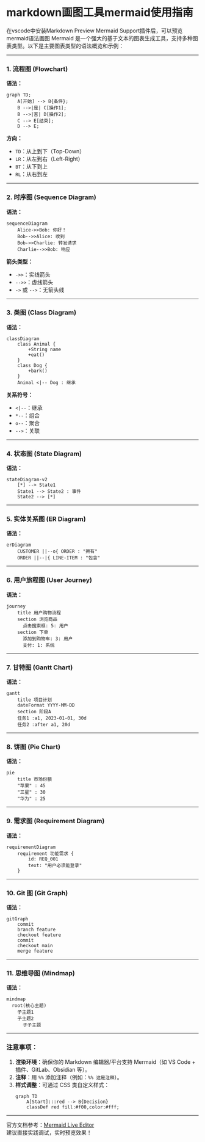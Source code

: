 # markdown画图工具mermaid使用指南
在vscode中安装Markdown Preview Mermaid Support插件后，可以预览mermaid语法画图
Mermaid 是一个强大的基于文本的图表生成工具，支持多种图表类型。以下是主要图表类型的语法概览和示例：

---

### **1. 流程图 (Flowchart)**
**语法：**
```mermaid
graph TD;
    A[开始] --> B{条件};
    B -->|是| C[操作1];
    B -->|否| D[操作2];
    C --> E[结束];
    D --> E;
```

**方向：**
- `TD`：从上到下（Top-Down）
- `LR`：从左到右（Left-Right）
- `BT`：从下到上
- `RL`：从右到左

---

### **2. 时序图 (Sequence Diagram)**
**语法：**
```mermaid
sequenceDiagram
    Alice->>Bob: 你好！
    Bob-->>Alice: 收到
    Bob->>Charlie: 转发请求
    Charlie-->>Bob: 响应
```

**箭头类型：**
- `->>`：实线箭头
- `-->>`：虚线箭头
- `->` 或 `-->`：无箭头线

---

### **3. 类图 (Class Diagram)**
**语法：**
```mermaid
classDiagram
    class Animal {
        +String name
        +eat()
    }
    class Dog {
        +bark()
    }
    Animal <|-- Dog : 继承
```

**关系符号：**
- `<|--`：继承
- `*--`：组合
- `o--`：聚合
- `-->`：关联

---

### **4. 状态图 (State Diagram)**
**语法：**
```mermaid
stateDiagram-v2
    [*] --> State1
    State1 --> State2 : 事件
    State2 --> [*]
```

---

### **5. 实体关系图 (ER Diagram)**
**语法：**
```mermaid
erDiagram
    CUSTOMER ||--o{ ORDER : "拥有"
    ORDER ||--|{ LINE-ITEM : "包含"
```

---

### **6. 用户旅程图 (User Journey)**
**语法：**
```mermaid
journey
    title 用户购物流程
    section 浏览商品
      点击搜索框: 5: 用户
    section 下单
      添加到购物车: 3: 用户
      支付: 1: 系统
```

---

### **7. 甘特图 (Gantt Chart)**
**语法：**
```mermaid
gantt
    title 项目计划
    dateFormat YYYY-MM-DD
    section 阶段A
    任务1 :a1, 2023-01-01, 30d
    任务2 :after a1, 20d
```

---

### **8. 饼图 (Pie Chart)**
**语法：**
```mermaid
pie
    title 市场份额
    "苹果" : 45
    "三星" : 30
    "华为" : 25
```

---

### **9. 需求图 (Requirement Diagram)**
**语法：**
```mermaid
requirementDiagram
    requirement 功能需求 {
        id: REQ_001
        text: "用户必须能登录"
    }
```

---

### **10. Git 图 (Git Graph)**
**语法：**
```mermaid
gitGraph
    commit
    branch feature
    checkout feature
    commit
    checkout main
    merge feature
```

---

### **11. 思维导图 (Mindmap)**
**语法：**
```mermaid
mindmap
  root(核心主题)
    子主题1
    子主题2
      子子主题
```

---

### **注意事项：**
1. **渲染环境**：确保你的 Markdown 编辑器/平台支持 Mermaid（如 VS Code + 插件、GitLab、Obsidian 等）。
2. **注释**：用 `%%` 添加注释（例如：`%% 这是注释`）。
3. **样式调整**：可通过 CSS 类自定义样式：
   ```mermaid
   graph TD
       A[Start]:::red --> B{Decision}
       classDef red fill:#f00,color:#fff;
   ```

---

官方文档参考：[Mermaid Live Editor](https://mermaid.live/)  
建议直接实践调试，实时预览效果！